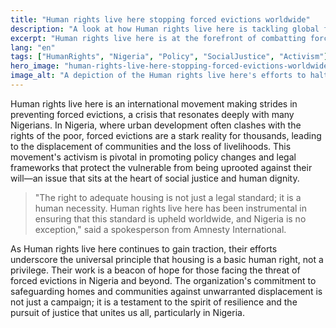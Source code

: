 ```yaml
---
title: "Human rights live here stopping forced evictions worldwide"
description: "A look at how Human rights live here is tackling global forced evictions, and its impact in Nigeria."
excerpt: "Human rights live here is at the forefront of combatting forced evictions globally."
lang: "en"
tags: ["HumanRights", "Nigeria", "Policy", "SocialJustice", "Activism"]
hero_image: "human-rights-live-here-stopping-forced-evictions-worldwide.png"
image_alt: "A depiction of the Human rights live here's efforts to halt forced evictions."
---
```


Human rights live here is an international movement making strides in preventing forced evictions, a crisis that resonates deeply with many Nigerians. In Nigeria, where urban development often clashes with the rights of the poor, forced evictions are a stark reality for thousands, leading to the displacement of communities and the loss of livelihoods. This movement's activism is pivotal in promoting policy changes and legal frameworks that protect the vulnerable from being uprooted against their will—an issue that sits at the heart of social justice and human dignity.

> "The right to adequate housing is not just a legal standard; it is a human necessity. Human rights live here has been instrumental in ensuring that this standard is upheld worldwide, and Nigeria is no exception," said a spokesperson from Amnesty International.

As Human rights live here continues to gain traction, their efforts underscore the universal principle that housing is a basic human right, not a privilege. Their work is a beacon of hope for those facing the threat of forced evictions in Nigeria and beyond. The organization's commitment to safeguarding homes and communities against unwarranted displacement is not just a campaign; it is a testament to the spirit of resilience and the pursuit of justice that unites us all, particularly in Nigeria.